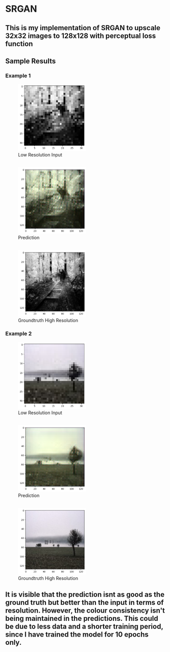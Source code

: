# SRGAN

## This is my implementation of SRGAN to upscale 32x32 images to 128x128 with perceptual loss function

## Sample Results

<!-- ![Input](./Samples/test_input1.png) ![Prediction](./Samples/test_op1.png) ![Ground Truth](./Samples/test_gt1.png) -->

### Example 1

<p align="center">
  <figure>
    <img src="./Samples/test_input1.png" width="50%" />
    <figcaption>Low Resolution Input</figcaption>
  </figure>
  
  <figure>
  <br>
    <img src="./Samples/test_op1.png" width="50%" /> 
    <figcaption>Prediction</figcaption>
  </figure>
  
  <figure>
  <br>
    <img src="./Samples/test_gt1.png" width="50%" />
    <figcaption>Groundtruth High Resolution</figcaption>
  </figure>
</p>


### Example 2

<p align="center">
  <figure>
    <img src="./Samples/test_input2.png" width="50%" />
    <figcaption>Low Resolution Input</figcaption>
  </figure>
  
  <figure>
  <br>
    <img src="./Samples/test_op2.png" width="50%" /> 
    <figcaption>Prediction</figcaption>
  </figure>
  
  <figure>
  <br>
    <img src="./Samples/test_gt2.png" width="50%" />
    <figcaption>Groundtruth High Resolution</figcaption>
  </figure>
</p>

## It is visible that the prediction isnt as good as the ground truth but better than the input in terms of resolution. However, the colour consistency isn't being maintained in the predictions. This could be due to less data and a shorter training period, since I have trained the model for 10 epochs only.